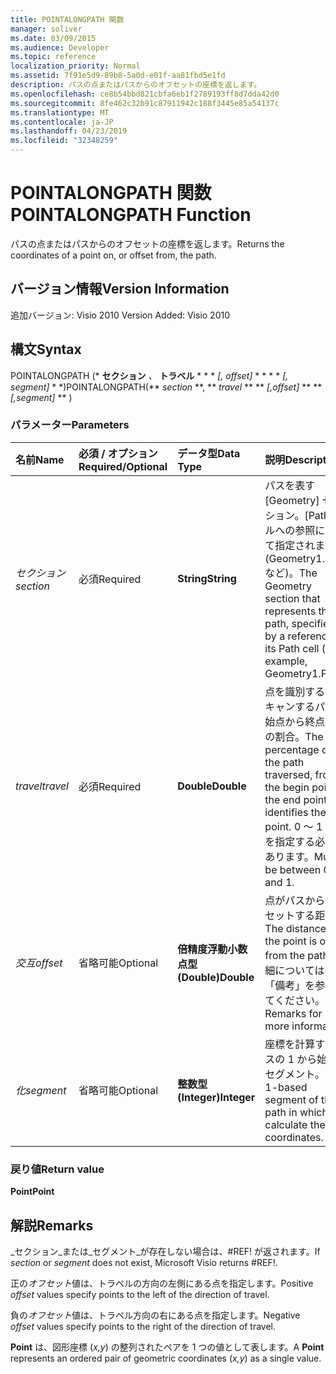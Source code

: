```yaml
---
title: POINTALONGPATH 関数
manager: soliver
ms.date: 03/09/2015
ms.audience: Developer
ms.topic: reference
localization_priority: Normal
ms.assetid: 7f91e5d9-89b8-5a0d-e01f-aa81fbd5e1fd
description: パスの点またはパスからのオフセットの座標を返します。
ms.openlocfilehash: ce8b54bbd821cbfa6eb1f2789193ff8d7dda42d0
ms.sourcegitcommit: 8fe462c32b91c87911942c188f3445e85a54137c
ms.translationtype: MT
ms.contentlocale: ja-JP
ms.lasthandoff: 04/23/2019
ms.locfileid: "32348259"
---
```

# <a name="pointalongpath-function"></a><span data-ttu-id="82152-103">POINTALONGPATH 関数</span><span class="sxs-lookup"><span data-stu-id="82152-103">POINTALONGPATH Function</span></span>

<span data-ttu-id="82152-104">パスの点またはパスからのオフセットの座標を返します。</span><span class="sxs-lookup"><span data-stu-id="82152-104">Returns the coordinates of a point on, or offset from, the path.</span></span>
  
## <a name="version-information"></a><span data-ttu-id="82152-105">バージョン情報</span><span class="sxs-lookup"><span data-stu-id="82152-105">Version Information</span></span>

<span data-ttu-id="82152-106">追加バージョン: Visio 2010
</span><span class="sxs-lookup"><span data-stu-id="82152-106">Version Added: Visio 2010</span></span> 
  
## <a name="syntax"></a><span data-ttu-id="82152-107">構文</span><span class="sxs-lookup"><span data-stu-id="82152-107">Syntax</span></span>

<span data-ttu-id="82152-108">POINTALONGPATH (\* **セクション** *、* **トラベル** \* \* \* *[, offset]* \* \* \* \* *[, segment]* \* \*)</span><span class="sxs-lookup"><span data-stu-id="82152-108">POINTALONGPATH(\*\* *section* \*\*, \*\* *travel* \*\* \*\* *[,offset]* \*\* \*\* *[,segment]* \*\* )</span></span> 
  
### <a name="parameters"></a><span data-ttu-id="82152-109">パラメーター</span><span class="sxs-lookup"><span data-stu-id="82152-109">Parameters</span></span>

|<span data-ttu-id="82152-110">**名前**</span><span class="sxs-lookup"><span data-stu-id="82152-110">**Name**</span></span>|<span data-ttu-id="82152-111">**必須 / オプション**</span><span class="sxs-lookup"><span data-stu-id="82152-111">**Required/Optional**</span></span>|<span data-ttu-id="82152-112">**データ型**</span><span class="sxs-lookup"><span data-stu-id="82152-112">**Data Type**</span></span>|<span data-ttu-id="82152-113">**説明**</span><span class="sxs-lookup"><span data-stu-id="82152-113">**Description**</span></span>|
|:-----|:-----|:-----|:-----|
| <span data-ttu-id="82152-114">_セクション_</span><span class="sxs-lookup"><span data-stu-id="82152-114">_section_</span></span> <br/> |<span data-ttu-id="82152-115">必須</span><span class="sxs-lookup"><span data-stu-id="82152-115">Required</span></span>  <br/> |<span data-ttu-id="82152-116">**String**</span><span class="sxs-lookup"><span data-stu-id="82152-116">**String**</span></span> <br/> |<span data-ttu-id="82152-117">パスを表す [Geometry] セクション。[Path] セルへの参照によって指定されます (Geometry1.Path など)。</span><span class="sxs-lookup"><span data-stu-id="82152-117">The Geometry section that represents the path, specified by a reference to its Path cell (for example, Geometry1.Path).</span></span>  <br/> |
| <span data-ttu-id="82152-118">_travel_</span><span class="sxs-lookup"><span data-stu-id="82152-118">_travel_</span></span> <br/> |<span data-ttu-id="82152-119">必須</span><span class="sxs-lookup"><span data-stu-id="82152-119">Required</span></span>  <br/> |<span data-ttu-id="82152-120">**Double**</span><span class="sxs-lookup"><span data-stu-id="82152-120">**Double**</span></span> <br/> |<span data-ttu-id="82152-121">点を識別する、スキャンするパスの始点から終点までの割合。</span><span class="sxs-lookup"><span data-stu-id="82152-121">The percentage of the path traversed, from the begin point to the end point that identifies the point.</span></span> <span data-ttu-id="82152-122">0 ～ 1 の値を指定する必要があります。</span><span class="sxs-lookup"><span data-stu-id="82152-122">Must be between 0 and 1.</span></span>  <br/> |
| <span data-ttu-id="82152-123">_交互_</span><span class="sxs-lookup"><span data-stu-id="82152-123">_offset_</span></span> <br/> |<span data-ttu-id="82152-124">省略可能</span><span class="sxs-lookup"><span data-stu-id="82152-124">Optional</span></span>  <br/> |<span data-ttu-id="82152-125">**倍精度浮動小数点型 (Double)**</span><span class="sxs-lookup"><span data-stu-id="82152-125">**Double**</span></span> <br/> |<span data-ttu-id="82152-126">点がパスからオフセットする距離。</span><span class="sxs-lookup"><span data-stu-id="82152-126">The distance that the point is offset from the path.</span></span> <span data-ttu-id="82152-127">詳細については、「備考」を参照してください。</span><span class="sxs-lookup"><span data-stu-id="82152-127">See Remarks for more information.</span></span>  <br/> |
| <span data-ttu-id="82152-128">_化_</span><span class="sxs-lookup"><span data-stu-id="82152-128">_segment_</span></span> <br/> |<span data-ttu-id="82152-129">省略可能</span><span class="sxs-lookup"><span data-stu-id="82152-129">Optional</span></span>  <br/> |<span data-ttu-id="82152-130">**整数型 (Integer)**</span><span class="sxs-lookup"><span data-stu-id="82152-130">**Integer**</span></span> <br/> |<span data-ttu-id="82152-131">座標を計算するパスの 1 から始まるセグメント。</span><span class="sxs-lookup"><span data-stu-id="82152-131">The 1-based segment of the path in which to calculate the coordinates.</span></span>  <br/> |
   
### <a name="return-value"></a><span data-ttu-id="82152-132">戻り値</span><span class="sxs-lookup"><span data-stu-id="82152-132">Return value</span></span>

 <span data-ttu-id="82152-133">**Point**</span><span class="sxs-lookup"><span data-stu-id="82152-133">**Point**</span></span>
  
## <a name="remarks"></a><span data-ttu-id="82152-134">解説</span><span class="sxs-lookup"><span data-stu-id="82152-134">Remarks</span></span>

<span data-ttu-id="82152-135">_セクション_または_セグメント_が存在しない場合は、#REF! が返されます。</span><span class="sxs-lookup"><span data-stu-id="82152-135">If  _section_ or  _segment_ does not exist, Microsoft Visio returns #REF!.</span></span> 
  
<span data-ttu-id="82152-136">正の*オフセット*値は、トラベルの方向の左側にある点を指定します。</span><span class="sxs-lookup"><span data-stu-id="82152-136">Positive  *offset*  values specify points to the left of the direction of travel.</span></span> 
  
<span data-ttu-id="82152-137">負の*オフセット*値は、トラベル方向の右にある点を指定します。</span><span class="sxs-lookup"><span data-stu-id="82152-137">Negative  *offset*  values specify points to the right of the direction of travel.</span></span> 
  
<span data-ttu-id="82152-138">**Point** は、図形座標 (*x,y*) の整列されたペアを 1 つの値として表します。</span><span class="sxs-lookup"><span data-stu-id="82152-138">A **Point** represents an ordered pair of geometric coordinates (*x,y*) as a single value.</span></span> 
  

